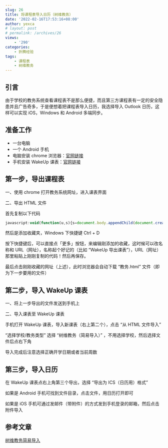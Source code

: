 ```yaml
---
slug: 26
title: 将课程表导入日历（树维教务）
date: '2022-02-16T17:53:16+08:00'
author: yexca
# layout: post
# permalink: /archives/26
views:
    - '290'
categories:
    - 折腾经验
tags:
    - 课程表
    - 树维教务
---
```


## 引言

由于学校的教务系统查看课程表不是那么便捷，而且第三方课程表有一定的安全隐患并且广告奇多，于是便想着把课程表导入日历，我选择导入 Outlook 日历，这样可以实现 iOS，Windows 和 Android 多端同步。

## 准备工作

- 一台电脑
- 一个 Android 手机
- 电脑安装 chrome 浏览器：[官网链接](https://www.google.cn/intl/zh-CN/chrome/)
- 手机安装 WakeUp 课表：[官网链接](https://wakeup.fun/)

## 第一步，导出课程表

一、使用 chrome 打开教务系统网址，进入课表界面

二、导出 HTML 文件

首先复制以下代码

```javascript
javascript:void(function(u,s){s=document.body.appendChild(document.createElement('script'));s.src=u+'?ts='+Date.now();s.charset='UTF-8'}('https://the-red-hat-was-uncovered.gitee.io/supwisdom-course-table/dist.js'))
```

然后是添加收藏夹，Windows 下快捷键 Ctrl + D

按下快捷键后，可以直接点「更多」按钮，来编辑刚添加的收藏，这时候可以改名称和 URL（网址），名称起个好记的（比如 “WakeUp 导出课表”），URL（网址）那里粘贴上刚刚复制的代码！然后再保存。

最后点击刚刚收藏的网址（上述），此时浏览器会自动下载 “教务.html” 文件（即为下一步要用的文件）

## 第二步，导入 WakeUp 课表

一、将上一步导出的文件发送到手机上

二、导入课表至 WakeUp 课表

手机打开 WakeUp 课表，导入新课表（右上第二个），点击 “从 HTML 文件导入”

“选择学校/教务类型” 选择 “树维教务（简易导入）” ，不用选择学校，然后选择文件后点右下角

导入完成后注意选择正确开学日期或者当前周数

## 第三步，导入日历

在 WakeUp 课表点右上角第三个导出，选择 “导出为 ICS（日历用）格式”

如果是 Android 手机可找到文件目录，点击文件，用日历打开即可

如果是 iOS 手机可通过发邮件（带附件）的方式发到手机登录的邮箱，然后点击附件导入

## 参考文章

[树维教务简易导入](http://apk.wakeup.fun/shuwei.html)
